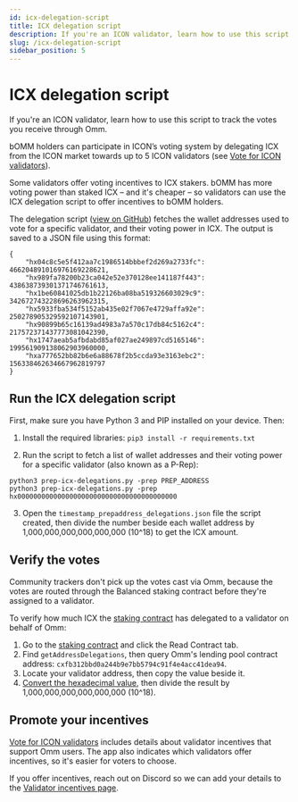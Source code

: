 ```yaml
---
id: icx-delegation-script
title: ICX delegation script
description: If you're an ICON validator, learn how to use this script to track the votes you receive through Omm.
slug: /icx-delegation-script
sidebar_position: 5
---
```


# ICX delegation script
If you're an ICON validator, learn how to use this script to track the votes you receive through Omm.

bOMM holders can participate in ICON’s voting system by delegating ICX from the ICON market towards up to 5 ICON validators (see [Vote for ICON validators](/vote-validators)).

Some validators offer voting incentives to ICX stakers. bOMM has more voting power than staked ICX – and it's cheaper – so validators can use the ICX delegation script to offer incentives to bOMM holders.

The delegation script ([view on GitHub](https://github.com/openmoneymarket/openmoneymarket-mono/tree/development/scripts/prep-icx-delegations)) fetches the wallet addresses used to vote for a specific validator, and their voting power in ICX. The output is saved to a JSON file using this format:

```
{
    "hx04c8c5e5f412aa7c1986514bbbef2d269a2733fc": 466204891016976169228621,
    "hx989fa78200b23ca042e52e370128ee141187f443": 438638739301371746761613,
    "hx1be60841025db1b22126ba08ba519326603029c9": 342672743228696263962315,
    "hx5933fba534f5152ab435e02f7067e4729affa92e": 250278905329592107143901,
    "hx90899b65c16139ad4983a7a570c17db84c5162c4": 217572371437773081042390,
    "hx1747aeab5afbdabd85af027ae249897cd5165146": 199561909138062903960000,
    "hxa777652bb82b6e6a88678f2b5ccda93e3163ebc2": 156338462634667962819797
}
```

## Run the ICX delegation script
First, make sure you have Python 3 and PIP installed on your device. Then:

1. Install the required libraries:
```pip3 install -r requirements.txt```

2. Run the script to fetch a list of wallet addresses and their voting power for a specific validator (also known as a P-Rep):
```
python3 prep-icx-delegations.py -prep PREP_ADDRESS
python3 prep-icx-delegations.py -prep hx0000000000000000000000000000000000000000
```

3. Open the `timestamp_prepaddress_delegations.json` file the script created, then divide the number beside each wallet address by 1,000,000,000,000,000,000 (10^18) to get the ICX amount.


## Verify the votes
Community trackers don't pick up the votes cast via Omm, because the votes are routed through the Balanced staking contract before they're assigned to a validator.

To verify how much ICX the [staking contract](https://tracker.icon.community/contract/cx43e2eec79eb76293c298f2b17aec06097be606e0) has delegated to a validator on behalf of Omm:

1. Go to the [staking contract](https://tracker.icon.community/contract/cx43e2eec79eb76293c298f2b17aec06097be606e0) and click the Read Contract tab.
2. Find `getAddressDelegations`, then query Omm's lending pool contract address: `cxfb312bbd0a244b9e7bb5794c91f4e4acc41dea94`.
3. Locate your validator address, then copy the value beside it.
4. [Convert the hexadecimal value](https://www.rapidtables.com/convert/number/hex-to-decimal.html), then divide the result by 1,000,000,000,000,000,000 (10^18).


## Promote your incentives
[Vote for ICON validators](/vote-validators) includes details about validator incentives that support Omm users. The app also indicates which validators offer incentives, so it's easier for voters to choose.

If you offer incentives, reach out on Discord so we can add your details to the [Validator incentives page](/validator-incentives).